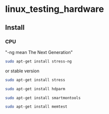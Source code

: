 # linux_testing_hardware
## Install  
### CPU
"-ng mean The Next Generation"
```sh
sudo apt-get install stress-ng
```
or stable version
```sh
sudo apt-get install stress
```
```sh
sudo apt-get install hdparm
```
```sh
sudo apt-get install smartmontools 
```
```sh
sudo apt-get install memtest 
```



